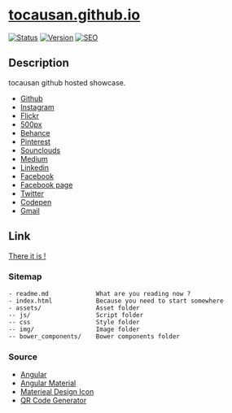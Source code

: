 # [tocausan.github.io](http://tocausan.github.io)
[![Status](https://img.shields.io/badge/Status-On_air-green.svg?style=flat)](http://tocausan.github.io)
[![Version](https://img.shields.io/badge/Version-2.0.0-pink.svg?style=flat)](http://tocausan.github.io)
[![SEO](https://img.shields.io/badge/SEO-Optimized-blue.svg?style=flat)](https://www.google.be/search?client=safari&rls=en&q=tocausan&ie=UTF-8&oe=UTF-8&gfe_rd=cr&ei=zISfWJqwAbLS8AfP8Z9Q#q=tocausan+github)


## Description
tocausan github hosted showcase.
- [Github](https://github.com/tocausan)
- [Instagram](https://instagram.com/tocausan)
- [Flickr](https://www.flickr.com/photos/tocausan)
- [500px](https://500px.com/tocausan)
- [Behance](https://www.behance.net/tocausan)
- [Pinterest](https://jp.pinterest.com/tocausan)
- [Sounclouds](https://soundcloud.com/tocausan)
- [Medium](https://medium.com/@tocausan)
- [Linkedin](https://www.linkedin.com/in/tomascaufriez)
- [Facebook](https://www.facebook.com/coucoucaptain)
- [Facebook page](https://www.facebook.com/tocausan)
- [Twitter](https://twitter.com/tocausan)
- [Codepen](http://codepen.io/tocausan)
- [Gmail](mailto:tocausan@gmail.com)


## Link
[There it is !](http://tocausan.github.io)


### Sitemap
```
- readme.md             What are you reading now ?
- index.html            Because you need to start somewhere
- assets/               Asset folder
-- js/                  Script folder
-- css                  Style folder
-- img/                 Image folder
-- bower_components/    Bower components folder
```

### Source
- [Angular](https://angular.io)
- [Angular Material](https://material.angularjs.org/latest/)
- [Materieal Design Icon](https://materialdesignicons.com)
- [QR Code Generator](http://goqr.me)








